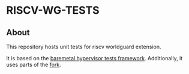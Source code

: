 # RISCV-WG-TESTS
## About 
This repository hosts unit tests for riscv worldguard extension.

It is based on the [baremetal hypervisor tests framework](https://github.com/josecm/riscv-hyp-tests). 
Additionally, it uses parts of the [fork](https://github.com/ninolomata/riscv-hyp-tests/tree/cva6-dev).

